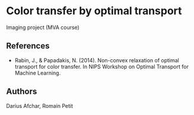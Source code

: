 # Color transfer by optimal transport <br/>

Imaging project (MVA course) <br/>

## References <br/>

* Rabin, J., & Papadakis, N. (2014). Non-convex relaxation of optimal transport for color transfer. In NIPS Workshop on Optimal Transport for Machine Learning.

## Authors <br/>
 Darius Afchar, Romain Petit
